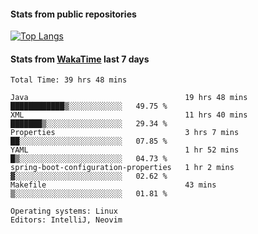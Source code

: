 #### Stats from public repositories

[![Top Langs](https://github-readme-stats.vercel.app/api/top-langs/?username=hyoghurt&layout=compact&exclude_repo=multiserver,docker_compose&langs_count=6)](https://github.com/anuraghazra/github-readme-stats)

#### Stats from [WakaTime](https://wakatime.com/@hyoghurt) last 7 days
<!--START_SECTION:waka-->

```text
Total Time: 39 hrs 48 mins

Java                                   19 hrs 48 mins  ████████████▒░░░░░░░░░░░░   49.75 %
XML                                    11 hrs 40 mins  ███████▒░░░░░░░░░░░░░░░░░   29.34 %
Properties                             3 hrs 7 mins    ██░░░░░░░░░░░░░░░░░░░░░░░   07.85 %
YAML                                   1 hr 52 mins    █▒░░░░░░░░░░░░░░░░░░░░░░░   04.73 %
spring-boot-configuration-properties   1 hr 2 mins     ▓░░░░░░░░░░░░░░░░░░░░░░░░   02.62 %
Makefile                               43 mins         ▒░░░░░░░░░░░░░░░░░░░░░░░░   01.81 %

Operating systems: Linux
Editors: IntelliJ, Neovim
```

<!--END_SECTION:waka-->
